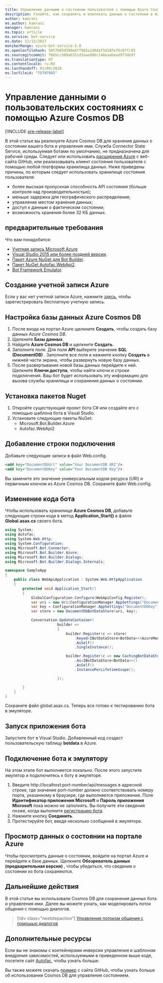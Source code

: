 ```yaml
---
title: Управление данными о состоянии пользователя с помощью Azure Cosmos DB (C# версии 3) — Служба Azure Bot
description: Узнайте, как сохранять и извлекать данные о состоянии в Azure Cosmos DB с помощью пакета SDK Bot Framework для .NET.
author: kamrani
ms.author: kamrani
manager: kamrani
ms.topic: article
ms.service: bot-service
ms.date: 12/13/2017
monikerRange: azure-bot-service-3.0
ms.openlocfilehash: 5057b05d598e8ff985a1d0daf5d18fef6c0ffc95
ms.sourcegitcommit: f8b5cc509a6351d3aae89bc146eaabead973de97
ms.translationtype: HT
ms.contentlocale: ru-RU
ms.lasthandoff: 01/09/2020
ms.locfileid: "75797945"
---
```

# <a name="manage-custom-state-data-with-azure-cosmos-db-for-net"></a>Управление данными о пользовательских состояниях с помощью Azure Cosmos DB

[!INCLUDE [pre-release-label](../includes/pre-release-label-v3.md)]

В этой статье вы реализуете Azure Cosmos DB для хранения данных о состоянии вашего бота и управления ими. Служба Connector State Service, используемая ботами по умолчанию, не предназначена для рабочей среды. Следует или использовать [расширения Azure](https://github.com/Microsoft/BotBuilder-Azure) с веб-сайта GitHub, или реализовывать клиент состояния пользователя с помощью любой платформы хранилища данных. Ниже приведены причины, по которым следует использовать хранилище состояния пользователя:
 - более высокая пропускная способность API состояния (больше контроля над производительностью);
 - меньше задержка для географического распределения;
 - управление местом хранения данных;
 - доступ к данным о фактическом состоянии;
 - возможность хранения более 32 КБ данных.
 
## <a name="prerequisites"></a>предварительные требования
Что вам понадобится:
 - [Учетная запись Microsoft Azure](https://azure.microsoft.com/free/)
 - [Visual Studio 2015 или более поздней версии](https://www.visualstudio.com/).
 - [Пакет Azure NuGet для Bot Builder](https://www.nuget.org/packages/Microsoft.Bot.Builder.Azure/).
 - [Пакет NuGet Autofac.WebApi2](https://www.nuget.org/packages/Autofac.WebApi2/).
 - [Bot Framework Emulator](~/bot-service-debug-emulator.md).
 
## <a name="create-azure-account"></a>Создание учетной записи Azure
Если у вас нет учетной записи Azure, нажмите [здесь](https://azure.microsoft.com/free/), чтобы зарегистрировать бесплатную учетную запись.

## <a name="set-up-the-azure-cosmos-db-database"></a>Настройка базы данных Azure Cosmos DB
1. После входа на портал Azure щелкните **Создать**, чтобы создать базу данных *Azure Cosmos DB*. 
2. Щелкните **Базы данных**. 
3. Найдите **Azure Cosmos DB** и щелкните **Создать**.
4. Заполните поля. Для поля **API** выберите значение **SQL (DocumentDB)** . Заполните все поля и нажмите кнопку **Создать** в нижней части экрана, чтобы развернуть новую базу данных. 
5. После развертывания новой базы данных перейдите к ней. Щелкните **Ключи доступа**, чтобы найти ключи и строки подключения. Ваш бот будет использовать эту информацию для вызова службы хранилища и сохранения данных о состоянии.

## <a name="install-nuget-packages"></a>Установка пакетов Nuget
1. Откройте существующий проект бота C# или создайте его с помощью шаблона бота в Visual Studio. 
2. Установите следующие пакеты NuGet:
   - Microsoft.Bot.Builder.Azure
   - Autofac.WebApi2

## <a name="add-connection-string"></a>Добавление строки подключения 
Добавьте следующие записи в файл Web.config.
```XML
<add key="DocumentDbUrl" value="Your DocumentDB URI"/>
<add key="DocumentDbKey" value="Your DocumentDB Key"/>
```
Вы замените это значение универсальным кодом ресурса (URI) и первичным ключом из Azure Cosmos DB. Сохраните файл Web.config.

## <a name="modify-your-bot-code"></a>Изменение кода бота
Чтобы использовать хранилище **Azure Cosmos DB**, добавьте следующие строки кода в метод **Application_Start()** в файле **Global.asax.cs** своего бота.

```cs
using System;
using Autofac;
using System.Web.Http;
using System.Configuration;
using Microsoft.Bot.Connector;
using Microsoft.Bot.Builder.Azure;
using Microsoft.Bot.Builder.Dialogs;
using Microsoft.Bot.Builder.Dialogs.Internals;

namespace SampleApp
{
    public class WebApiApplication : System.Web.HttpApplication
    {
        protected void Application_Start()
        {
            GlobalConfiguration.Configure(WebApiConfig.Register);
            var uri = new Uri(ConfigurationManager.AppSettings["DocumentDbUrl"]);
            var key = ConfigurationManager.AppSettings["DocumentDbKey"];
            var store = new DocumentDbBotDataStore(uri, key);

            Conversation.UpdateContainer(
                        builder =>
                        {
                            builder.Register(c => store)
                                .Keyed<IBotDataStore<BotData>>(AzureModule.Key_DataStore)
                                .AsSelf()
                                .SingleInstance();

                            builder.Register(c => new CachingBotDataStore(store, CachingBotDataStoreConsistencyPolicy.ETagBasedConsistency))
                                .As<IBotDataStore<BotData>>()
                                .AsSelf()
                                .InstancePerLifetimeScope();

                        });

        }
    }
}
```

Сохраните файл global.asax.cs. Теперь все готово к тестированию бота в эмуляторе.

## <a name="run-your-bot-app"></a>Запуск приложения бота
Запустите бот в Visual Studio. Добавленный код создаст пользовательскую таблицу **botdata** в Azure.

## <a name="connect-your-bot-to-the-emulator"></a>Подключение бота к эмулятору
На этом этапе бот выполняется локально. После этого запустите эмулятор и подключитесь к боту в эмуляторе.
1. Введите http://localhost:port-number/api/messages в адресной строке, где значение port-number должно соответствовать номеру порта, указанному в браузере, где выполняется приложение. Поля <strong>Идентификатор приложения Microsoft</strong> и <strong>Пароль приложения Microsoft</strong> пока можно не заполнять. Вы получите эти сведения позже, когда выполните [регистрацию бота](~/bot-service-quickstart-registration.md).
2. Нажмите кнопку **Соединить**. 
3. Протестируйте бот, введя несколько сообщений в эмуляторе. 

## <a name="view-state-data-on-azure-portal"></a>Просмотр данных о состоянии на портале Azure
Чтобы просмотреть данные о состоянии, войдите на портал Azure и перейдите к базе данных. Щелкните **Обозреватель данных (предварительная версия)** , чтобы убедиться, что сведения о состоянии из бота сохраняются. 

## <a name="next-steps"></a>Дальнейшие действия
В этой статье вы использовали Cosmos DB для сохранения данных бота и управления ими. Далее вы можете узнать, как моделировать поток общения с помощью диалогов.

> [!div class="nextstepaction"]
> [Управление потоком общения с помощью диалогов](bot-builder-dotnet-manage-conversation-flow.md)

## <a name="additional-resources"></a>Дополнительные ресурсы
Если вы не знакомы с контейнерами инверсии управления и шаблоном внедрения зависимостей, используемыми в приведенном выше коде, посетите сайт [Autofac](http://autofac.readthedocs.io/en/latest/), чтобы узнать больше. 

Вы также можете скачать [пример](https://github.com/Microsoft/BotBuilder-Azure/tree/master/CSharp/Samples/DocumentDb) с сайта GitHub, чтобы узнать больше об использовании Cosmos DB для управления состоянием. 
